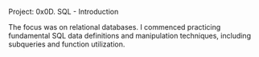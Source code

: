 Project: 0x0D. SQL - Introduction

The focus was on relational databases. I commenced practicing fundamental SQL data definitions and manipulation techniques, including subqueries and function utilization.
